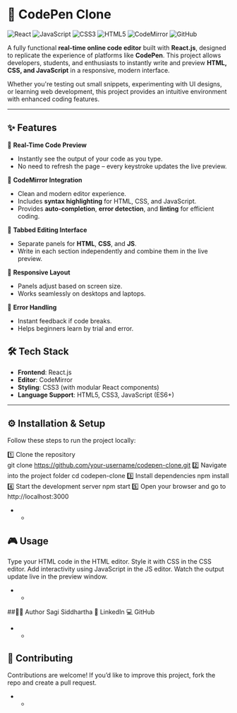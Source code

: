 # 🚀 CodePen Clone  

![React](https://img.shields.io/badge/React-20232A?style=for-the-badge&logo=react&logoColor=61DAFB)
![JavaScript](https://img.shields.io/badge/JavaScript-ES6+-yellow?style=for-the-badge&logo=javascript&logoColor=black)
![CSS3](https://img.shields.io/badge/CSS3-1572B6?style=for-the-badge&logo=css3&logoColor=white)
![HTML5](https://img.shields.io/badge/HTML5-E34F26?style=for-the-badge&logo=html5&logoColor=white)
![CodeMirror](https://img.shields.io/badge/CodeMirror-39457E?style=for-the-badge&logo=codemirror&logoColor=white)
![GitHub](https://img.shields.io/badge/GitHub-100000?style=for-the-badge&logo=github&logoColor=white)

A fully functional **real-time online code editor** built with **React.js**, designed to replicate the experience of platforms like **CodePen**. This project allows developers, students, and enthusiasts to instantly write and preview **HTML, CSS, and JavaScript** in a responsive, modern interface.  

Whether you're testing out small snippets, experimenting with UI designs, or learning web development, this project provides an intuitive environment with enhanced coding features.  

---

## ✨ Features  

🔹 **Real-Time Code Preview**  
- Instantly see the output of your code as you type.  
- No need to refresh the page – every keystroke updates the live preview.  

🔹 **CodeMirror Integration**  
- Clean and modern editor experience.  
- Includes **syntax highlighting** for HTML, CSS, and JavaScript.  
- Provides **auto-completion**, **error detection**, and **linting** for efficient coding.  

🔹 **Tabbed Editing Interface**  
- Separate panels for **HTML**, **CSS**, and **JS**.  
- Write in each section independently and combine them in the live preview.  

🔹 **Responsive Layout**  
- Panels adjust based on screen size.  
- Works seamlessly on desktops and laptops.  

🔹 **Error Handling**  
- Instant feedback if code breaks.  
- Helps beginners learn by trial and error.  



## 🛠️ Tech Stack  

- **Frontend**: React.js  
- **Editor**: CodeMirror  
- **Styling**: CSS3 (with modular React components)  
- **Language Support**: HTML5, CSS3, JavaScript (ES6+)  

---



## ⚙️ Installation & Setup  

Follow these steps to run the project locally:  

1️⃣ Clone the repository  
git clone https://github.com/your-username/codepen-clone.git
2️⃣ Navigate into the project folder
cd codepen-clone
3️⃣ Install dependencies
npm install
4️⃣ Start the development server
npm start
5️⃣ Open your browser and go to
http://localhost:3000
- -
## 🎮 Usage

Type your HTML code in the HTML editor.
Style it with CSS in the CSS editor.
Add interactivity using JavaScript in the JS editor.
Watch the output update live in the preview window.
- -

##🧑‍💻 Author
Sagi Siddhartha
💼 LinkedIn
💻 GitHub
- -
## 🙌 Contributing
Contributions are welcome!
If you’d like to improve this project, fork the repo and create a pull request.
- -
